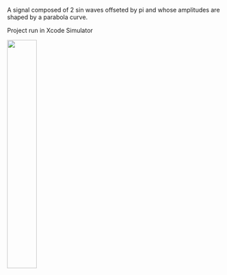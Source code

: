 A signal composed of 2 sin waves offseted by pi and whose amplitudes are shaped by a parabola curve.

Project run in Xcode Simulator

<img src="https://github.com/user-attachments/assets/3235ca70-9d2a-41a7-8a88-7aecab6b4024" width=37% height=37%>
